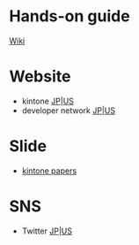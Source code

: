 # Hands-on guide
[Wiki](https://github.com/ushiront/kintoneCRM/wiki)

# Website
* kintone [JP](https://kintone.cybozu.com/jp/)|[US](https://www.kintone.com/)
* developer network [JP](https://developer.cybozu.io/hc/ja)|[US](https://developer.kintone.io/hc/en-us/)

# Slide
* [kintone papers](https://www.slideshare.net/kintone-papers/kintone-connect-play-vol1-201707)

# SNS
* Twitter [JP](https://twitter.com/kintonedevjp)|[US](https://twitter.com/kintone)

